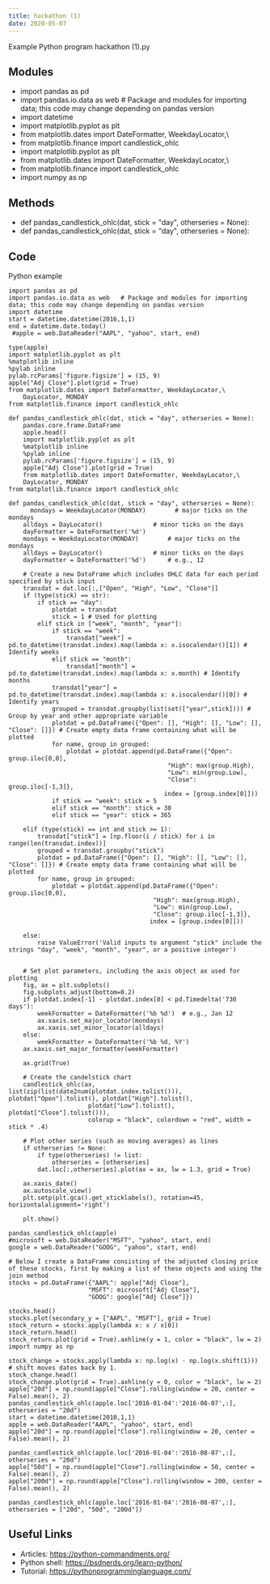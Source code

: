 ```yaml
---
title: hackathon (1)
date: 2020-05-07
---
```

Example Python program hackathon (1).py

## Modules

* import pandas as pd
* import pandas.io.data as web   # Package and modules for importing data; this code may change depending on pandas version
* import datetime
* import matplotlib.pyplot as plt
* from matplotlib.dates import DateFormatter, WeekdayLocator,\
* from matplotlib.finance import candlestick_ohlc
* import matplotlib.pyplot as plt
* from matplotlib.dates import DateFormatter, WeekdayLocator,\
* from matplotlib.finance import candlestick_ohlc
* import numpy as np

## Methods

* def pandas_candlestick_ohlc(dat, stick = "day", otherseries = None):
* def pandas_candlestick_ohlc(dat, stick = "day", otherseries = None):

## Code

Python example

    import pandas as pd
    import pandas.io.data as web   # Package and modules for importing data; this code may change depending on pandas version
    import datetime
    start = datetime.datetime(2016,1,1)
    end = datetime.date.today()
     #apple = web.DataReader("AAPL", "yahoo", start, end)
     
    type(apple)
    import matplotlib.pyplot as plt
    %matplotlib inline
    %pylab inline
    pylab.rcParams['figure.figsize'] = (15, 9)
    apple["Adj Close"].plot(grid = True)
    from matplotlib.dates import DateFormatter, WeekdayLocator,\
        DayLocator, MONDAY
    from matplotlib.finance import candlestick_ohlc
     
    def pandas_candlestick_ohlc(dat, stick = "day", otherseries = None):
        pandas.core.frame.DataFrame
        apple.head()
        import matplotlib.pyplot as plt
        %matplotlib inline
        %pylab inline
        pylab.rcParams['figure.figsize'] = (15, 9)
        apple["Adj Close"].plot(grid = True)
        from matplotlib.dates import DateFormatter, WeekdayLocator,\
        DayLocator, MONDAY
    from matplotlib.finance import candlestick_ohlc
     
    def pandas_candlestick_ohlc(dat, stick = "day", otherseries = None):
          mondays = WeekdayLocator(MONDAY)        # major ticks on the mondays
        alldays = DayLocator()              # minor ticks on the days
        dayFormatter = DateFormatter('%d')
        mondays = WeekdayLocator(MONDAY)        # major ticks on the mondays
        alldays = DayLocator()              # minor ticks on the days
        dayFormatter = DateFormatter('%d')      # e.g., 12
     
        # Create a new DataFrame which includes OHLC data for each period specified by stick input
        transdat = dat.loc[:,["Open", "High", "Low", "Close"]]
        if (type(stick) == str):
            if stick == "day":
                plotdat = transdat
                stick = 1 # Used for plotting
            elif stick in ["week", "month", "year"]:
                if stick == "week":
                    transdat["week"] = pd.to_datetime(transdat.index).map(lambda x: x.isocalendar()[1]) # Identify weeks
                elif stick == "month":
                    transdat["month"] = pd.to_datetime(transdat.index).map(lambda x: x.month) # Identify months
                transdat["year"] = pd.to_datetime(transdat.index).map(lambda x: x.isocalendar()[0]) # Identify years
                grouped = transdat.groupby(list(set(["year",stick]))) # Group by year and other appropriate variable
                plotdat = pd.DataFrame({"Open": [], "High": [], "Low": [], "Close": []}) # Create empty data frame containing what will be plotted
                for name, group in grouped:
                    plotdat = plotdat.append(pd.DataFrame({"Open": group.iloc[0,0],
                                                "High": max(group.High),
                                                "Low": min(group.Low),
                                                "Close": group.iloc[-1,3]},
                                               index = [group.index[0]]))
                if stick == "week": stick = 5
                elif stick == "month": stick = 30
                elif stick == "year": stick = 365
     
        elif (type(stick) == int and stick >= 1):
            transdat["stick"] = [np.floor(i / stick) for i in range(len(transdat.index))]
            grouped = transdat.groupby("stick")
            plotdat = pd.DataFrame({"Open": [], "High": [], "Low": [], "Close": []}) # Create empty data frame containing what will be plotted
            for name, group in grouped:
                plotdat = plotdat.append(pd.DataFrame({"Open": group.iloc[0,0],
                                            "High": max(group.High),
                                            "Low": min(group.Low),
                                            "Close": group.iloc[-1,3]},
                                           index = [group.index[0]]))
     
        else:
            raise ValueError('Valid inputs to argument "stick" include the strings "day", "week", "month", "year", or a positive integer')
     
     
        # Set plot parameters, including the axis object ax used for plotting
        fig, ax = plt.subplots()
        fig.subplots_adjust(bottom=0.2)
        if plotdat.index[-1] - plotdat.index[0] < pd.Timedelta('730 days'):
            weekFormatter = DateFormatter('%b %d')  # e.g., Jan 12
            ax.xaxis.set_major_locator(mondays)
            ax.xaxis.set_minor_locator(alldays)
        else:
            weekFormatter = DateFormatter('%b %d, %Y')
        ax.xaxis.set_major_formatter(weekFormatter)
     
        ax.grid(True)
     
        # Create the candelstick chart
        candlestick_ohlc(ax, list(zip(list(date2num(plotdat.index.tolist())), plotdat["Open"].tolist(), plotdat["High"].tolist(),
                          plotdat["Low"].tolist(), plotdat["Close"].tolist())),
                          colorup = "black", colordown = "red", width = stick * .4)
     
        # Plot other series (such as moving averages) as lines
        if otherseries != None:
            if type(otherseries) != list:
                otherseries = [otherseries]
            dat.loc[:,otherseries].plot(ax = ax, lw = 1.3, grid = True)
     
        ax.xaxis_date()
        ax.autoscale_view()
        plt.setp(plt.gca().get_xticklabels(), rotation=45, horizontalalignment='right')
     
        plt.show()
     
    pandas_candlestick_ohlc(apple)
    #microsoft = web.DataReader("MSFT", "yahoo", start, end)
    google = web.DataReader("GOOG", "yahoo", start, end)
     
    # Below I create a DataFrame consisting of the adjusted closing price of these stocks, first by making a list of these objects and using the join method
    stocks = pd.DataFrame({"AAPL": apple["Adj Close"],
                          "MSFT": microsoft["Adj Close"],
                          "GOOG": google["Adj Close"]})
     
    stocks.head()
    stocks.plot(secondary_y = ["AAPL", "MSFT"], grid = True)
    stock_return = stocks.apply(lambda x: x / x[0])
    stock_return.head()
    stock_return.plot(grid = True).axhline(y = 1, color = "black", lw = 2)
    import numpy as np
     
    stock_change = stocks.apply(lambda x: np.log(x) - np.log(x.shift(1))) # shift moves dates back by 1.
    stock_change.head()
    stock_change.plot(grid = True).axhline(y = 0, color = "black", lw = 2)
    apple["20d"] = np.round(apple["Close"].rolling(window = 20, center = False).mean(), 2)
    pandas_candlestick_ohlc(apple.loc['2016-01-04':'2016-08-07',:], otherseries = "20d")
    start = datetime.datetime(2010,1,1)
    apple = web.DataReader("AAPL", "yahoo", start, end)
    apple["20d"] = np.round(apple["Close"].rolling(window = 20, center = False).mean(), 2)
     
    pandas_candlestick_ohlc(apple.loc['2016-01-04':'2016-08-07',:], otherseries = "20d")
    apple["50d"] = np.round(apple["Close"].rolling(window = 50, center = False).mean(), 2)
    apple["200d"] = np.round(apple["Close"].rolling(window = 200, center = False).mean(), 2)
     
    pandas_candlestick_ohlc(apple.loc['2016-01-04':'2016-08-07',:], otherseries = ["20d", "50d", "200d"])
    
    

## Useful Links

- Articles: https://python-commandments.org/
- Python shell: https://bsdnerds.org/learn-python/
- Tutorial: https://pythonprogramminglanguage.com/
